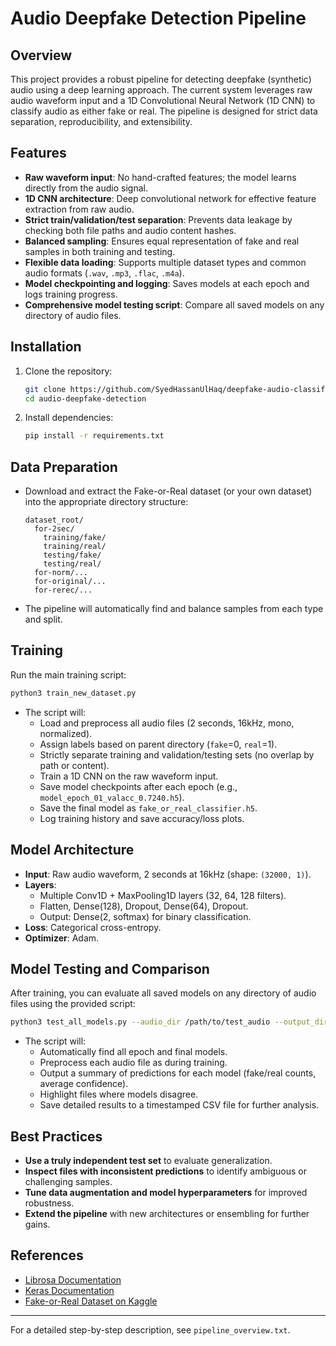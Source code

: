 # Audio Deepfake Detection Pipeline

## Overview
This project provides a robust pipeline for detecting deepfake (synthetic) audio using a deep learning approach. The current system leverages raw audio waveform input and a 1D Convolutional Neural Network (1D CNN) to classify audio as either fake or real. The pipeline is designed for strict data separation, reproducibility, and extensibility.

## Features
- **Raw waveform input**: No hand-crafted features; the model learns directly from the audio signal.
- **1D CNN architecture**: Deep convolutional network for effective feature extraction from raw audio.
- **Strict train/validation/test separation**: Prevents data leakage by checking both file paths and audio content hashes.
- **Balanced sampling**: Ensures equal representation of fake and real samples in both training and testing.
- **Flexible data loading**: Supports multiple dataset types and common audio formats (`.wav`, `.mp3`, `.flac`, `.m4a`).
- **Model checkpointing and logging**: Saves models at each epoch and logs training progress.
- **Comprehensive model testing script**: Compare all saved models on any directory of audio files.

## Installation
1. Clone the repository:
   ```bash
   git clone https://github.com/SyedHassanUlHaq/deepfake-audio-classifier.git
   cd audio-deepfake-detection
   ```
2. Install dependencies:
   ```bash
   pip install -r requirements.txt
   ```

## Data Preparation
- Download and extract the Fake-or-Real dataset (or your own dataset) into the appropriate directory structure:
  ```
  dataset_root/
    for-2sec/
      training/fake/
      training/real/
      testing/fake/
      testing/real/
    for-norm/...
    for-original/...
    for-rerec/...
  ```
- The pipeline will automatically find and balance samples from each type and split.

## Training
Run the main training script:
```bash
python3 train_new_dataset.py
```
- The script will:
  - Load and preprocess all audio files (2 seconds, 16kHz, mono, normalized).
  - Assign labels based on parent directory (`fake`=0, `real`=1).
  - Strictly separate training and validation/testing sets (no overlap by path or content).
  - Train a 1D CNN on the raw waveform input.
  - Save model checkpoints after each epoch (e.g., `model_epoch_01_valacc_0.7240.h5`).
  - Save the final model as `fake_or_real_classifier.h5`.
  - Log training history and save accuracy/loss plots.

## Model Architecture
- **Input**: Raw audio waveform, 2 seconds at 16kHz (shape: `(32000, 1)`).
- **Layers**:
  - Multiple Conv1D + MaxPooling1D layers (32, 64, 128 filters).
  - Flatten, Dense(128), Dropout, Dense(64), Dropout.
  - Output: Dense(2, softmax) for binary classification.
- **Loss**: Categorical cross-entropy.
- **Optimizer**: Adam.

## Model Testing and Comparison
After training, you can evaluate all saved models on any directory of audio files using the provided script:
```bash
python3 test_all_models.py --audio_dir /path/to/test_audio --output_dir model_test_results
```
- The script will:
  - Automatically find all epoch and final models.
  - Preprocess each audio file as during training.
  - Output a summary of predictions for each model (fake/real counts, average confidence).
  - Highlight files where models disagree.
  - Save detailed results to a timestamped CSV file for further analysis.

## Best Practices
- **Use a truly independent test set** to evaluate generalization.
- **Inspect files with inconsistent predictions** to identify ambiguous or challenging samples.
- **Tune data augmentation and model hyperparameters** for improved robustness.
- **Extend the pipeline** with new architectures or ensembling for further gains.

## References
- [Librosa Documentation](https://librosa.org/doc/latest/index.html)
- [Keras Documentation](https://keras.io/)
- [Fake-or-Real Dataset on Kaggle](https://www.kaggle.com/datasets/mohammedabdeldayem/the-fake-or-real-dataset)

---
For a detailed step-by-step description, see `pipeline_overview.txt`.
